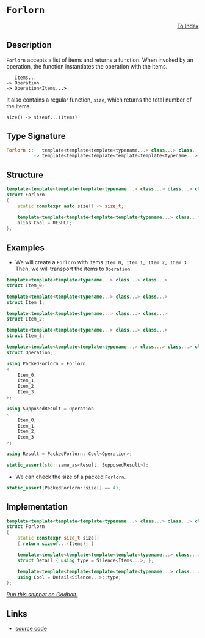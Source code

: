 <!-- Copyright 2024 Feng Mofan
SPDX-License-Identifier: Apache-2.0 -->

# `Forlorn`

<p style='text-align: right;'><a href="../../index.md#transportations">To Index</a></p>

## Description

`Forlorn` accepts a list of items and returns a function.
When invoked by an operation, the function instantiates the operation with the items.

<pre><code>   Items...
-> Operation
-> Operation&lt;Items...&gt;</code></pre>

It also contains a regular function, `size`, which returns the total number of the items.

<pre><code>size() -> sizeof...(Items)</code></pre>

## Type Signature

```Haskell
Forlorn ::   template<template<template<typename...> class...> class...> class...
          -> template<template<template<template<template<typename...> class...> class...> class...> class...>
```

## Structure

```C++
template<template<template<template<typename...> class...> class...> class...>
struct Forlorn
{
    static constexpr auto size() -> size_t;

    template<template<template<template<template<typename...> class...> class...> class...> class>
    alias Cool = RESULT;
};
```

## Examples

- We will create a `Forlorn` with items `Item_0, Item_1, Item_2, Item_3`.
Then, we will transport the items to `Operation`.

```C++
template<template<template<typename...> class...> class...>
struct Item_0;

template<template<template<typename...> class...> class...>
struct Item_1;

template<template<template<typename...> class...> class...>
struct Item_2;

template<template<template<typename...> class...> class...>
struct Item_3;

template<template<template<template<typename...> class...> class...> class...>
struct Operation;

using PackedForlorn = Forlorn
<
    Item_0, 
    Item_1, 
    Item_2, 
    Item_3
>;

using SupposedResult = Operation
<
    Item_0, 
    Item_1, 
    Item_2, 
    Item_3
>;

using Result = PackedForlorn::Cool<Operation>;

static_assert(std::same_as<Result, SupposedResult>);
```

- We can check the size of a packed `Forlorn`.

```C++
static_assert(PackedForlorn::size() == 4);
```

## Implementation

```C++
template<template<template<template<typename...> class...> class...> class...Items>
struct Forlorn
{
    static constexpr size_t size()
    { return sizeof...(Items); }

    template<template<template<template<template<typename...> class...> class...> class...> class Silence>
    struct Detail { using type = Silence<Items...>; };

    template<template<template<template<template<typename...> class...> class...> class...> class...Silence>
    using Cool = Detail<Silence...>::type;
};
```

[*Run this snippet on Godbolt.*](https://godbolt.org/#z:OYLghAFBqd5QCxAYwPYBMCmBRdBLAF1QCcAaPECAMzwBtMA7AQwFtMQByARg9KtQYEAysib0QXACx8BBAKoBnTAAUAHpwAMvAFYTStJg1DIApACYAQuYukl9ZATwDKjdAGFUtAK4sGISQDMpK4AMngMmAByPgBGmMQgAGxcpAAOqAqETgwe3r7%2BQemZjgJhEdEscQnJtpj2JQxCBEzEBLk%2BfoG19dlNLQRlUbHxSSkKza3t%2BV3j/YMVVaMAlLaoXsTI7BzmAeHI3lgA1CYBbsjj6FhUJ9gmGgCCd/cEmCypBi8nbi9vH5hfP3eTE%2Bp0BfwBAE9UoxWJgAHQIm6HfZMBQKBFwpEotEYrEGHEIgCSPwUNye42IXgchwAYiRaCQGE8TAB2KwPQ6cw6zRzIZECcaYVSpYjcvAAL0wAH0CGLJRAlk8ucc2YdiJgCOsGHLMKgqBiIMTXgpFQELCqACLMjlcsHA/6g15AkHfJ3gx2/e0At1e0FQmFsXEBbDI/HoxHB0Oo8OYyPYmN46OHIR0RibMk2zkUqmyi0aph0FXmryZIyHAj%2B44BC3J1MMdOnI0sBPBk7m1lWs3W%2B7Ku0uvsO12e/s%2BkfDwcV6HMQMRkPxoNzsMLqME2OL6MYlP0esO26Zw4l8LAQ4eTxVmt55p0L5btPw2cgECTh3sx4szuvp4AegAVH//wBgFft%2BAGHAAKtgQhgUIhwAcBDy/oBSH/vBjwPDsewHJgVZnAImypAQpKtuhDwDt647kc6E7%2BtO95riuLbrquGb3Nm1JNlKGhtt2ZEelRlHut8NGwsu86zgxC7kgQlLsT8UpcNxJHPKOE4qQJvpCVOIniWJ9G6SxbGyhxZiKWhykUXxgm8ZpAZ0YmzFxkus5STJRlyQEplPNZ3lqZZGnPrRolOXpwX2YxLk5ocADy0LEMC2SeQhoE0ngxDjIc2CqKw7zYXB3aHmWyhMMgADWmDoHSxAMsQ2onDWlXVUy6GnEqXIcRopDHPuHEpF1PZtXJZida1nIcR5zW3F2SkFceQheKkRTlQASpgCheLQsp1dFsXxQIzItd1ckdX1yo9cNh2vFKQ0nQNl3jY8rZTWZM2HCta0beehxFaV5UNYyj6nrQXwxfEu1Mo9n4PDyeDIFK0bxAQEAXI%2BCiwnDRFuG960EJ1c0LRky2rdjNympD9yIX%2ByaYGgDDoBlWW/LlKHdtDsPw60EDfWVFX0v9ICZPKSznltkik08HArLQnAAKy8H4HBaKQqCcG41jWNyawbNhOw8KQBCaBLKwlSA0saHCZhmAAnAAHBolvS9biQBJIZgspIiT6Jwki8CwEgaB18uK8rHC8AoIAdfrCsS6QcCwDAiAgGsBCpF4OMUBAaBvKmxCRLCnCqI7AC0iSSIcwDIHyUjm7w5WECQeDoHo/CCCIYjsFIMiCIoKjqFHpC6CkADucWpJwPCSzLcsG0rnBRanKeynqhwF4kxel%2BXleSObhwQB4Wf0KKOtLLwkdaCsEBIJnqTZ%2BQlBX9nIDAFIQ00Bt8RhxAMTTzE4QtBCY%2B8B/swYgEIooxG0NTSOutM5sEEFFBgtB/59ywDELwwA3BiFoGHbgvAsAsEMMAcQyDUqQLwAAN1WtPIU1NU5bF1uEF4Us%2B60DwDEOKICPBYGntJPAvscGkAocQGIBM8z4KMCwowBsVhUAMMABQAA1PAmBB4g3lrrZuwhRDiA7ho7uahp4D30AQlAatLD6FYWHSAKxUAEWyNgwuFw6qmEsNYMwQdBHEAbpQqx3RSHOAgK4KYfgUihHCEMSoIwUhFCyAIIJehokNHmMMBIYw6h%2BMaBMNongOh6DsOkvorQkkRJSbYTJcSxiZKKYsLgKwFCa02BICeHBZakEDrwYOy8i4lzLhXQ4VczA71wHXQ%2BZgAg1JPlIlYCBMBMCwAkBUpBjaBDhJbAIbsNAu3dv7aWiRLaew4N7UgvsxlwmSIka2NsuCJGlpILg0tVkezaTPEOthw56ykTHeOF9E7z1TrfDOqB97xFzmwTgLQWBkJZIXJgUYyxcEtnCLgcJFa1yIJ4xuKQNGt20dIXRSh9F910ENYeTBR44KaS0p5wc57J1TocJe4LIXQthceeFiLkU7z3tfA%2BxxRlmGPu8qO59L6Au5fEf598D4gEZVClERh4VcA6q/F4aVKBfz7kAv%2BADSCapAWAiBDhtUwMYAQeBiDp4oLQRg2gWDtV4IIUQxW%2BB1QOHIZQvu1DkC0O1Qwuo08WFsL/pwrYiseF8N1oI4RShREOqPB8mRTA5GKOUao7VWKtHt1xbIPRvdFZEqMZI5xVgzEBssQsmxDR7GOOrEW1x7j4jou8QsvJrr/GBOyfkEJtMqmRLSBkGJOQO3BL7cUbIPaSktoaAUrJeRh2Tt6JUsJCxe2zEmEO3Ji7yjJMaasdYDSan7MpdPDpMrmVytZQipFGhBn4DRbysZArT6G1INM2ZIwFlMMOcchFGyWT3JZCyZ2Zh3a3Nacezgoc3lPvPl8pAScF4StFdnEFWxwXdObGQvkZC2V/HGDXW99cMWd00W3CQWau74tzToEAQQSVkvHoeqefdqW/MXlQQ4aHS4Yawzh%2B06Vd5IZ5TsAIj6PnfMleK9OEmEiYYWlKbDlspS4YIHDYgLAS58DoCqj%2B6rFa6qQbrfT%2BrIFGsBbA01CCkFOswKg9BmDsG63teIkNuCSGuoodglFqgaEvB9YIP1zDWHsIhMG7hnjw28EjSI14sbJFCr4LIhRSiVFTjTbIbFmbiM5oMTRgtxhTE2FLfAaxtiBScC/MjWtlg3HtI8V4sttS0mtr8AE2m5TgjdqXduqJ/aGjtYSWOrrxTclNanWU9dqSegCGneOjd/R2uroGEN6ptT6ntwpUxoOnAONqfQwoTDhwFNwmUze4Z97xmCrPlMmZczKBNK/SAK2cIAgBGlqbW5/sXssnOWB5jEHXkR0mYs/wCKAMaHhRsrgARrksjMDc/ZARNvtP%2B9BppZgkfPImUKlYgjMjOEkEAA)

## Links

- [source code](../../../conceptrodon/forlorn.hpp)
